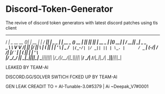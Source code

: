 # Discord-Token-Generator
The revive of discord token generators with latest discord patches using tls client

 ___           _  _        _            ___  ___              _               _      _  _  _  _                        _    _     _         ___  ___             
/ __| _ __ __ (_)| |_  __ | |_         / __|| __| _ _        | |__  __ _  ___(_) __ | || || || |       __ _        ___| |__(_) __| |       / __|| __| _ _        
\__ \ \ V  V /| ||  _|/ _||   \       | (_ || _| | ' \       |  _ \/ _` |(_-/| |/ _|| || | \_. |      / _` |      (_-/| / /| |/ _` |      | (_ || _| | ' \       
|___/  \_/\_/ |_| \__|\__||_||_|       \___||___||_||_|      |____/\__/_|/__/|_|\__||_||_| |__/       \__/_|      /__/|_\_\|_|\__/_|       \___||___||_||_|      

LEAKED BY TEAM-AI

DISCORD.GG/SOLVER
SWTICH FCKED UP BY TEAM-AI

GEN LEAK CREADIT TO = AI-Tunable-3.0#5379 | Ai ~Deepak_V7#0001
